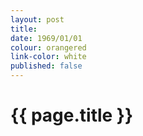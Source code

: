 ```yaml
---
layout: post
title: 
date: 1969/01/01
colour: orangered
link-color: white
published: false
---
```

# {{ page.title }} 

